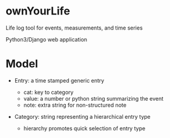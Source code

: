 ownYourLife
===========

Life log tool for events, measurements, and time series

Python3/Django web application

Model
=====

 * Entry: a time stamped generic entry
    * cat: key to category 
    * value: a number or python string summarizing the event
    * note: extra string for non-structured note

 * Category: string representing a hierarchical entry type
    * hierarchy promotes quick selection of entry type
